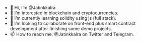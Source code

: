 - 👋 Hi, I’m @Jatinkkalra
- 👀 I’m interested in blockchain and cryptocurrencies.
- 🌱 I’m currently learning solidity using js (full stack).
- 💞️ I’m looking to collaborate on front-end plus smart contract development after finishing some demo projects.
- 📫 How to reach me: @Jatinkkalra on Twitter and Telegram.

<!---
Jatinkkalra/Jatinkkalra is a ✨ special ✨ repository because its `README.md` (this file) appears on your GitHub profile.
You can click the Preview link to take a look at your changes.
--->

